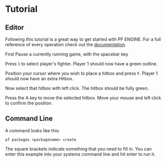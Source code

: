 # Tutorial

## Editor

Following this tutorial is a great way to get started with PF ENGINE.
For a full reference of every operation check out the [documentation]().

First Pause a currently running game, with the spacebar key

Press `1` to select player's fighter.
Player 1 should now have a green outline.

Position your cursor where you wish to place a hitbox and press `F`.
Player 1 should now have an extra Hitbox.

Now select that hitbox with left click.
The hitbox should be fully green.

Press the A key to move the selected hitbox.
Move your mouse and left click to confirm the position.

## Command Line

A command looks like this:

`pf packages <packagename> create`

The square brackets indicate something that you need to fill in.
You can enter this example into your systems command line and hit enter to run it.
